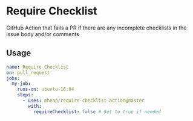 # Require Checklist

GitHub Action that fails a PR if there are any incomplete checklists in the issue body and/or comments

## Usage

```yaml
name: Require Checklist
on: pull_request
jobs:
  my-job:
    runs-on: ubuntu-16.04
    steps:
      - uses: mheap/require-checklist-action@master
        with:
          requireChecklist: false # Set to true if needed
```
